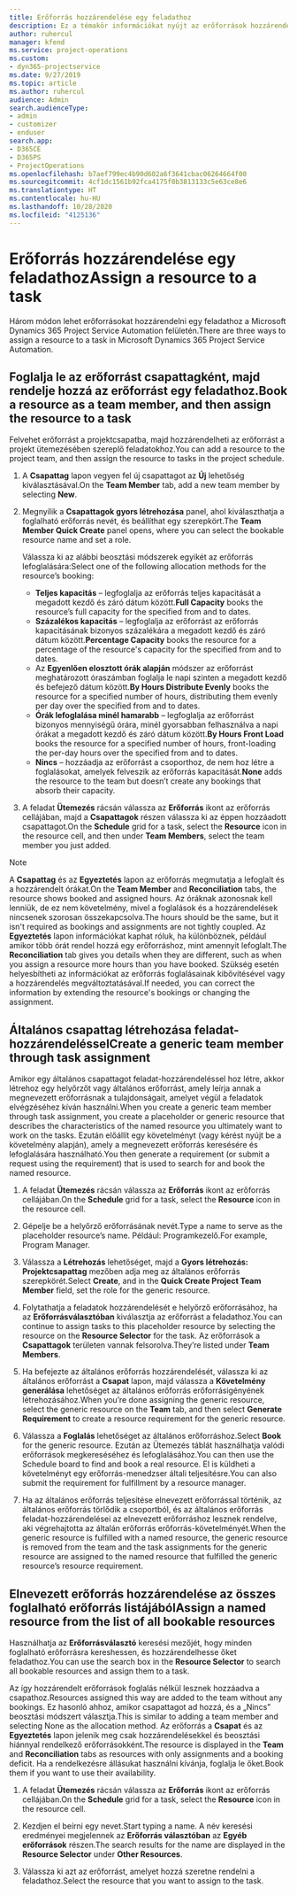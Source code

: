 ```yaml
---
title: Erőforrás hozzárendelése egy feladathoz
description: Ez a témakör információkat nyújt az erőforrások hozzárendeléséről feladatokhoz.
author: ruhercul
manager: kfend
ms.service: project-operations
ms.custom:
- dyn365-projectservice
ms.date: 9/27/2019
ms.topic: article
ms.author: ruhercul
audience: Admin
search.audienceType:
- admin
- customizer
- enduser
search.app:
- D365CE
- D365PS
- ProjectOperations
ms.openlocfilehash: b7aef799ec4b90d602a6f3641cbac06264664f00
ms.sourcegitcommit: 4cf1dc1561b92fca4175f0b3813133c5e63ce8e6
ms.translationtype: HT
ms.contentlocale: hu-HU
ms.lasthandoff: 10/28/2020
ms.locfileid: "4125136"
---
```

# <a name="assign-a-resource-to-a-task"></a><span data-ttu-id="6eec7-103">Erőforrás hozzárendelése egy feladathoz</span><span class="sxs-lookup"><span data-stu-id="6eec7-103">Assign a resource to a task</span></span>

<span data-ttu-id="6eec7-104">Három módon lehet erőforrásokat hozzárendelni egy feladathoz a Microsoft Dynamics 365 Project Service Automation felületén.</span><span class="sxs-lookup"><span data-stu-id="6eec7-104">There are three ways to assign a resource to a task in Microsoft Dynamics 365 Project Service Automation.</span></span>

## <a name="book-a-resource-as-a-team-member-and-then-assign-the-resource-to-a-task"></a><span data-ttu-id="6eec7-105">Foglalja le az erőforrást csapattagként, majd rendelje hozzá az erőforrást egy feladathoz.</span><span class="sxs-lookup"><span data-stu-id="6eec7-105">Book a resource as a team member, and then assign the resource to a task</span></span>

<span data-ttu-id="6eec7-106">Felvehet erőforrást a projektcsapatba, majd hozzárendelheti az erőforrást a projekt ütemezésében szereplő feladatokhoz.</span><span class="sxs-lookup"><span data-stu-id="6eec7-106">You can add a resource to the project team, and then assign the resource to tasks in the project schedule.</span></span>

1. <span data-ttu-id="6eec7-107">A **Csapattag** lapon vegyen fel új csapattagot az **Új** lehetőség kiválasztásával.</span><span class="sxs-lookup"><span data-stu-id="6eec7-107">On the **Team Member** tab, add a new team member by selecting **New**.</span></span> 

2. <span data-ttu-id="6eec7-108">Megnyílik a **Csapattagok gyors létrehozása** panel, ahol kiválaszthatja a foglalható erőforrás nevét, és beállíthat egy szerepkört.</span><span class="sxs-lookup"><span data-stu-id="6eec7-108">The **Team Member Quick Create** panel opens, where you can select the bookable resource name and set a role.</span></span> 

    <span data-ttu-id="6eec7-109">Válassza ki az alábbi beosztási módszerek egyikét az erőforrás lefoglalására:</span><span class="sxs-lookup"><span data-stu-id="6eec7-109">Select one of the following allocation methods for the resource’s booking:</span></span>

    - <span data-ttu-id="6eec7-110">**Teljes kapacitás** – legfoglalja az erőforrás teljes kapacitását a megadott kezdő és záró dátum között.</span><span class="sxs-lookup"><span data-stu-id="6eec7-110">**Full Capacity** books the resource’s full capacity for the specified from and to dates.</span></span>
    - <span data-ttu-id="6eec7-111">**Százalékos kapacitás** – legfoglalja az erőforrást az erőforrás kapacitásának bizonyos százalékára a megadott kezdő és záró dátum között.</span><span class="sxs-lookup"><span data-stu-id="6eec7-111">**Percentage Capacity** books the resource for a percentage of the resource's capacity for the specified from and to dates.</span></span>
    - <span data-ttu-id="6eec7-112">Az **Egyenlően elosztott órák alapján** módszer az erőforrást meghatározott óraszámban foglalja le napi szinten a megadott kezdő és befejező dátum között.</span><span class="sxs-lookup"><span data-stu-id="6eec7-112">**By Hours Distribute Evenly** books the resource for a specified number of hours, distributing them evenly per day over the specified from and to dates.</span></span>
    - <span data-ttu-id="6eec7-113">**Órák lefoglalása minél hamarabb** – legfoglalja az erőforrást bizonyos mennyiségű órára, minél gyorsabban felhasználva a napi órákat a megadott kezdő és záró dátum között.</span><span class="sxs-lookup"><span data-stu-id="6eec7-113">**By Hours Front Load** books the resource for a specified number of hours, front-loading the per-day hours over the specified from and to dates.</span></span>
    - <span data-ttu-id="6eec7-114">**Nincs** – hozzáadja az erőforrást a csoporthoz, de nem hoz létre a foglalásokat, amelyek felveszik az erőforrás kapacitását.</span><span class="sxs-lookup"><span data-stu-id="6eec7-114">**None** adds the resource to the team but doesn’t create any bookings that absorb their capacity.</span></span>

3. <span data-ttu-id="6eec7-115">A feladat **Ütemezés** rácsán válassza az **Erőforrás** ikont az erőforrás cellájában, majd a **Csapattagok** részen válassza ki az éppen hozzáadott csapattagot.</span><span class="sxs-lookup"><span data-stu-id="6eec7-115">On the **Schedule** grid for a task, select the **Resource** icon in the resource cell, and then under **Team Members**, select the team member you just added.</span></span> 

> [!NOTE]
> <span data-ttu-id="6eec7-116">A **Csapattag** és az **Egyeztetés** lapon az erőforrás megmutatja a lefoglalt és a hozzárendelt órákat.</span><span class="sxs-lookup"><span data-stu-id="6eec7-116">On the **Team Member** and **Reconciliation** tabs, the resource shows booked and assigned hours.</span></span> <span data-ttu-id="6eec7-117">Az óráknak azonosnak kell lenniük, de ez nem követelmény, mivel a foglalások és a hozzárendelések nincsenek szorosan összekapcsolva.</span><span class="sxs-lookup"><span data-stu-id="6eec7-117">The hours should be the same, but it isn't required as bookings and assignments are not tightly coupled.</span></span> <span data-ttu-id="6eec7-118">Az **Egyeztetés** lapon információkat kaphat róluk, ha különböznek, például amikor több órát rendel hozzá egy erőforráshoz, mint amennyit lefoglalt.</span><span class="sxs-lookup"><span data-stu-id="6eec7-118">The **Reconciliation** tab gives you details when they are different, such as when you assign a resource more hours than you have booked.</span></span> <span data-ttu-id="6eec7-119">Szükség esetén helyesbítheti az információkat az erőforrás foglalásainak kibővítésével vagy a hozzárendelés megváltoztatásával.</span><span class="sxs-lookup"><span data-stu-id="6eec7-119">If needed, you can correct the information by extending the resource's bookings or changing the assignment.</span></span>

## <a name="create-a-generic-team-member-through-task-assignment"></a><span data-ttu-id="6eec7-120">Általános csapattag létrehozása feladat-hozzárendeléssel</span><span class="sxs-lookup"><span data-stu-id="6eec7-120">Create a generic team member through task assignment</span></span>

<span data-ttu-id="6eec7-121">Amikor egy általános csapattagot feladat-hozzárendeléssel hoz létre, akkor létrehoz egy helyőrzőt vagy általános erőforrást, amely leírja annak a megnevezett erőforrásnak a tulajdonságait, amelyet végül a feladatok elvégzéséhez kíván használni.</span><span class="sxs-lookup"><span data-stu-id="6eec7-121">When you create a generic team member through task assignment, you create a placeholder or generic resource that describes the characteristics of the named resource you ultimately want to work on the tasks.</span></span> <span data-ttu-id="6eec7-122">Ezután előállít egy követelményt (vagy kérést nyújt be a követelmény alapján), amely a megnevezett erőforrás keresésére és lefoglalására használható.</span><span class="sxs-lookup"><span data-stu-id="6eec7-122">You then generate a requirement (or submit a request using the requirement) that is used to search for and book the named resource.</span></span>

1. <span data-ttu-id="6eec7-123">A feladat **Ütemezés** rácsán válassza az **Erőforrás** ikont az erőforrás cellájában.</span><span class="sxs-lookup"><span data-stu-id="6eec7-123">On the **Schedule** grid for a task, select the **Resource** icon in the resource cell.</span></span>

2. <span data-ttu-id="6eec7-124">Gépelje be a helyőrző erőforrásának nevét.</span><span class="sxs-lookup"><span data-stu-id="6eec7-124">Type a name to serve as the placeholder resource’s name.</span></span> <span data-ttu-id="6eec7-125">Például: Programkezelő.</span><span class="sxs-lookup"><span data-stu-id="6eec7-125">For example, Program Manager.</span></span>

3. <span data-ttu-id="6eec7-126">Válassza a **Létrehozás** lehetőséget, majd a **Gyors létrehozás: Projektcsapattag** mezőben adja meg az általános erőforrás szerepkörét.</span><span class="sxs-lookup"><span data-stu-id="6eec7-126">Select **Create**, and in the **Quick Create Project Team Member** field, set the role for the generic resource.</span></span>

4. <span data-ttu-id="6eec7-127">Folytathatja a feladatok hozzárendelését e helyőrző erőforrásához, ha az **Erőforrásválasztóban** kiválasztja az erőforrást a feladathoz.</span><span class="sxs-lookup"><span data-stu-id="6eec7-127">You can continue to assign tasks to this placeholder resource by selecting the resource on the **Resource Selector** for the task.</span></span> <span data-ttu-id="6eec7-128">Az erőforrások a **Csapattagok** területen vannak felsorolva.</span><span class="sxs-lookup"><span data-stu-id="6eec7-128">They’re listed under **Team Members**.</span></span>

5. <span data-ttu-id="6eec7-129">Ha befejezte az általános erőforrás hozzárendelését, válassza ki az általános erőforrást a **Csapat** lapon, majd válassza a **Követelmény generálása** lehetőséget az általános erőforrás erőforrásigényének létrehozásához.</span><span class="sxs-lookup"><span data-stu-id="6eec7-129">When you’re done assigning the generic resource, select the generic resource on the **Team** tab, and then select **Generate Requirement** to create a resource requirement for the generic resource.</span></span>

6. <span data-ttu-id="6eec7-130">Válassza a **Foglalás** lehetőséget az általános erőforráshoz.</span><span class="sxs-lookup"><span data-stu-id="6eec7-130">Select **Book** for the generic resource.</span></span> <span data-ttu-id="6eec7-131">Ezután az Ütemezés táblát használhatja valódi erőforrások megkereséséhez és lefoglalásához.</span><span class="sxs-lookup"><span data-stu-id="6eec7-131">You can then use the Schedule board to find and book a real resource.</span></span> <span data-ttu-id="6eec7-132">El is küldheti a követelményt egy erőforrás-menedzser általi teljesítésre.</span><span class="sxs-lookup"><span data-stu-id="6eec7-132">You can also submit the requirement for fulfillment by a resource manager.</span></span>

7. <span data-ttu-id="6eec7-133">Ha az általános erőforrás teljesítése elnevezett erőforrással történik, az általános erőforrás törlődik a csoportból, és az általános erőforrás feladat-hozzárendelései az elnevezett erőforráshoz lesznek rendelve, aki végrehajtotta az általán erőforrás erőforrás-követelményét.</span><span class="sxs-lookup"><span data-stu-id="6eec7-133">When the generic resource is fulfilled with a named resource, the generic resource is removed from the team and the task assignments for the generic resource are assigned to the named resource that fulfilled the generic resource’s resource requirement.</span></span>

## <a name="assign-a-named-resource-from-the-list-of-all-bookable-resources"></a><span data-ttu-id="6eec7-134">Elnevezett erőforrás hozzárendelése az összes foglalható erőforrás listájából</span><span class="sxs-lookup"><span data-stu-id="6eec7-134">Assign a named resource from the list of all bookable resources</span></span>

<span data-ttu-id="6eec7-135">Használhatja az **Erőforrásválasztó** keresési mezőjét, hogy minden foglalható erőforrásra kereshessen, és hozzárendelhesse őket feladathoz.</span><span class="sxs-lookup"><span data-stu-id="6eec7-135">You can use the search box in the **Resource Selector** to search all bookable resources and assign them to a task.</span></span>

<span data-ttu-id="6eec7-136">Az így hozzárendelt erőforrások foglalás nélkül lesznek hozzáadva a csapathoz.</span><span class="sxs-lookup"><span data-stu-id="6eec7-136">Resources assigned this way are added to the team without any bookings.</span></span> <span data-ttu-id="6eec7-137">Ez hasonló ahhoz, amikor csapattagot ad hozzá, és a „Nincs” beosztási módszert választja.</span><span class="sxs-lookup"><span data-stu-id="6eec7-137">This is similar to adding a team member and selecting None as the allocation method.</span></span> <span data-ttu-id="6eec7-138">Az erőforrás a **Csapat** és az **Egyeztetés** lapon jelenik meg csak hozzárendelésekkel és beosztási hiánnyal rendelkező erőforrásokként.</span><span class="sxs-lookup"><span data-stu-id="6eec7-138">The resource is displayed in the **Team** and **Reconciliation** tabs as resources with only assignments and a booking deficit.</span></span> <span data-ttu-id="6eec7-139">Ha a rendelkezésre állásukat használni kívánja, foglalja le őket.</span><span class="sxs-lookup"><span data-stu-id="6eec7-139">Book them if you want to use their availability.</span></span>

1. <span data-ttu-id="6eec7-140">A feladat **Ütemezés** rácsán válassza az **Erőforrás** ikont az erőforrás cellájában.</span><span class="sxs-lookup"><span data-stu-id="6eec7-140">On the **Schedule** grid for a task, select the **Resource** icon in the resource cell.</span></span>

2. <span data-ttu-id="6eec7-141">Kezdjen el beírni egy nevet.</span><span class="sxs-lookup"><span data-stu-id="6eec7-141">Start typing a name.</span></span> <span data-ttu-id="6eec7-142">A név keresési eredményei megjelennek az **Erőforrás választóban** az **Egyéb erőforrások** részen.</span><span class="sxs-lookup"><span data-stu-id="6eec7-142">The search results for the name are displayed in the **Resource Selector** under **Other Resources**.</span></span>

3. <span data-ttu-id="6eec7-143">Válassza ki azt az erőforrást, amelyet hozzá szeretne rendelni a feladathoz.</span><span class="sxs-lookup"><span data-stu-id="6eec7-143">Select the resource that you want to assign to the task.</span></span>

